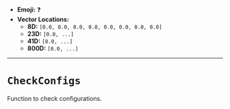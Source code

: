 - **Emoji:** ❓
- **Vector Locations:**
    - **8D:** `[0.0, 0.0, 0.0, 0.0, 0.0, 0.0, 0.0, 0.0]`
    - **23D:** `[0.0, ...]`
    - **41D:** `[0.0, ...]`
    - **800D:** `[0.0, ...]`

---

# `CheckConfigs`

Function to check configurations.